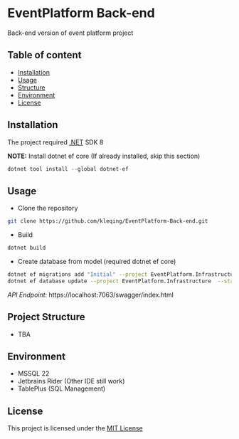 # EventPlatform Back-end 

Back-end version of event platform project

## Table of content
- [Installation](#installation)
- [Usage](#usage)
- [Structure](#project-structure)
- [Environment](#environment)
- [License](#license)
## Installation

The project required [.NET](https://dotnet.microsoft.com/en-us/download/dotnet/8.0) SDK 8

**NOTE:** Install dotnet ef core (If already installed, skip this section)
```csharp
dotnet tool install --global dotnet-ef
```

## Usage

- Clone the repository
```bash
git clone https://github.com/kleqing/EventPlatform-Back-end.git
```

- Build
```bash
dotnet build
```

- Create database from model (required dotnet ef core)
```bash
dotnet ef migrations add "Initial" --project EventPlatform.Infrastructure  --startup-project EventPlatform.WebApi --context ApplicationDbContext
dotnet ef database update --project EventPlatform.Infrastructure  --startup-project EventPlatform.WebApi --context ApplicationDbContext
```

*API Endpoint:* https://localhost:7063/swagger/index.html

## Project Structure

- TBA

## Environment

- MSSQL 22
- Jetbrains Rider (Other IDE still work)
- TablePlus (SQL Management)

## License

This project is licensed under the [MIT License](https://github.com/kleqing/EventPlatform-Back-end/blob/main/LICENSE)
